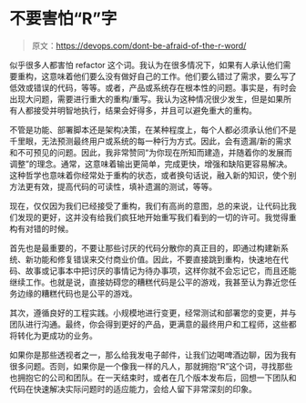 # 不要害怕“R”字

> 原文：<https://devops.com/dont-be-afraid-of-the-r-word/>

似乎很多人都害怕 refactor 这个词。我认为在很多情况下，如果有人承认他们需要重构，这意味着他们要么没有做好自己的工作。他们要么错过了需求，要么写了低效或错误的代码，等等。或者，产品或系统存在根本性的问题。事实是，有时会出现大问题，需要进行重大的重构/重写。我认为这种情况很少发生，但是如果所有人都接受并明智地执行，结果会好得多，并且可以避免重大的重构。

不管是功能、部署脚本还是架构决策，在某种程度上，每个人都必须承认他们不是千里眼，无法预测最终用户或系统的每一种行为方式。因此，会有遗漏/新的需求和不可预见的问题。因此，我非常赞同“为你现在所知而建造，并随着你的发展而调整”的理念。通常，这意味着输出更简单，完成更快，增强和缺陷更容易解决。这种哲学也意味着你经常处于重构的状态，或者换句话说，融入新的知识，使个别方法更有效，提高代码的可读性，填补遗漏的测试，等等。

现在，仅仅因为我们已经接受了重构，我们有高尚的意图，总的来说，让代码比我们发现的更好，这并没有给我们疯狂地开始重写我们看到的一切的许可。我觉得重构有对错的时候。

首先也是最重要的，不要让那些讨厌的代码分散你的真正目的，即通过构建新系统、新功能和修复错误来交付商业价值。因此，不要直接跳到重构，快速地在代码、故事或记事本中把讨厌的事情记为待办事项，这样你就不会忘记它，而且还能继续工作。也就是说，直接妨碍您的糟糕代码是公平的游戏，我甚至认为靠近您任务边缘的糟糕代码也是公平的游戏。

其次，遵循良好的工程实践。小规模地进行变更，经常测试和部署您的变更，并与团队进行沟通。最终，你会得到更好的产品，更满意的最终用户和工程师，这些都将转化为更成功的业务。

如果你是那些透视者之一，那么给我发电子邮件，让我们边喝啤酒边聊，因为我有很多问题。否则，如果你是一个像我一样的凡人，那就拥抱“R”这个词，寻找那些也拥抱它的公司和团队。在一天结束时，或者在几个版本发布后，回想一下团队和代码在快速解决实际问题时的适应能力，会给人留下非常深刻的印象。